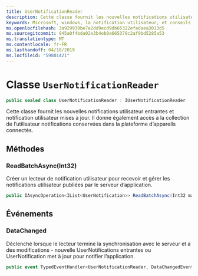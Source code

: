 ```yaml
---
title: UserNotificationReader
description: Cette classe fournit les nouvelles notifications utilisateur entrantes et notification utilisateur mises à jour. Il donne également accès à la collection de l’utilisateur notifications conservées dans la plateforme d’appareils connectés.
keywords: Microsoft, windows, la notification utilisateur, et conseils pour windows
ms.openlocfilehash: 3a929939be7e2dd9ecd9db65322efadaea3013d5
ms.sourcegitcommit: 945a0f4bda02e3b4eb9a665379c2af9bd5285a53
ms.translationtype: MT
ms.contentlocale: fr-FR
ms.lasthandoff: 04/18/2019
ms.locfileid: "59801421"
---
```

# <a name="class-usernotificationreader"></a>Classe `UserNotificationReader`

```C#
public sealed class UserNotificationReader : IUserNotificationReader
```

Cette classe fournit les nouvelles notifications utilisateur entrantes et notification utilisateur mises à jour. Il donne également accès à la collection de l’utilisateur notifications conservées dans la plateforme d’appareils connectés.  

## <a name="methods"></a>Méthodes

### <a name="readbatchasyncint32"></a>ReadBatchAsync(Int32) 
Créer un lecteur de notification utilisateur pour recevoir et gérer les notifications utilisateur publiées par le serveur d’application.
```C#
public IAsyncOperation<IList<UserNotification>> ReadBatchAsync(Int32 maxBatchSize)
```

## <a name="events"></a>Événements


### <a name="datachanged"></a>DataChanged
Déclenché lorsque le lecteur termine la synchronisation avec le serveur et a des modifications - nouvelle UserNotifications entrantes ou UserNotification met à jour pour notifier l’application. 

```C#
public event TypedEventHandler<UserNotificationReader, DataChangedEventArgs> DataChanged
```
